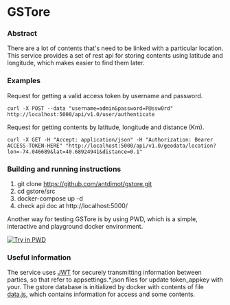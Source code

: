 # GSTore
### Abstract
There are a lot of contents that's need to be linked with a particular location. This service provides a set of rest api for storing contents using latitude and longitude, which makes easier to find them later.

### Examples
Request for getting a valid access token by username and password.

    curl -X POST --data "username=admin&password=P@ssw0rd" http://localhost:5000/api/v1.0/user/authenticate


Request for getting contents by latitude, longitude and distance (Km).

    curl -X GET -H "Accept: application/json" -H "Authorization: Bearer ACCESS-TOKEN-HERE" "http://localhost:5000/api/v1.0/geodata/location?lon=-74.046689&lat=40.68924941&distance=0.1"


### Building and running instructions
1. git clone https://github.com/antdimot/gstore.git
2. cd gstore/src
3. docker-compose up -d
4. check api doc at http://localhost:5000/

Another way for testing GSTore is by using PWD, which is a simple, interactive and playground docker environment.

[![Try in PWD](https://raw.githubusercontent.com/play-with-docker/stacks/master/assets/images/button.png)](https://labs.play-with-docker.com/?stack=https://raw.githubusercontent.com/antdimot/gstore/master/stack.yml)


### Useful information
The service uses [JWT](https://en.wikipedia.org/wiki/JSON_Web_Token) for securely transmitting information between parties, so that refer to appsettings.*.json files for update token_appkey with your.
The gstore database is initialized by docker with contents of file [data.js](https://raw.githubusercontent.com/antdimot/gstore/master/src/db/data.js), which contains information for access and some contents.
